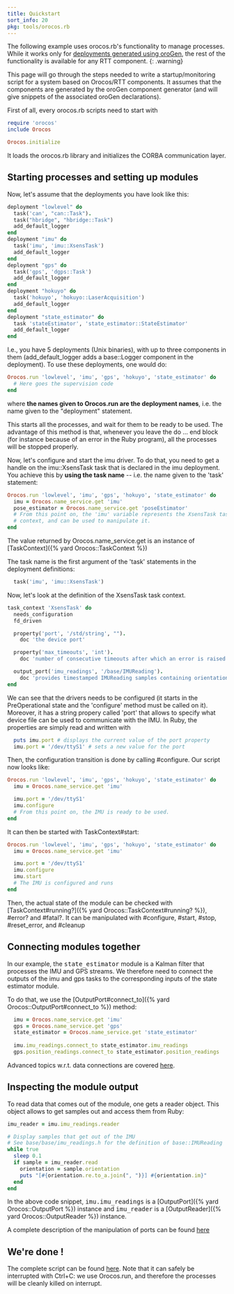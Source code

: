 ```yaml
---
title: Quickstart
sort_info: 20
pkg: tools/orocos.rb
---
```


The following example uses orocos.rb's functionality to manage processes. While
it works only for [deployments generated using
oroGen](../orogen/deployment.html), the rest of the functionality is available
for any RTT component.
{: .warning}

This page will go through the steps needed to write a startup/monitoring script
for a system based on Orocos/RTT components. It assumes that the components are
generated by the oroGen component generator (and will give snippets of the
associated oroGen declarations).

First of all, every orocos.rb scripts need to start with

~~~ ruby
require 'orocos'
include Orocos

Orocos.initialize
~~~

It loads the orocos.rb library and initializes the CORBA communication layer.

Starting processes and setting up modules
-----------------------------------------
Now, let's assume that the deployments you have look like this:

~~~ ruby
deployment "lowlevel" do
  task('can', "can::Task").
  task("hbridge", "hbridge::Task")
  add_default_logger
end
deployment "imu" do
  task('imu', 'imu::XsensTask')
  add_default_logger
end
deployment "gps" do
  task('gps', 'dgps::Task')
  add_default_logger
end
deployment "hokuyo" do
  task('hokuyo', 'hokuyo::LaserAcquisition')
  add_default_logger
end
deployment "state_estimator" do
  task 'stateEstimator', 'state_estimator::StateEstimator'
  add_default_logger
end
~~~

I.e., you have 5 deployments (Unix binaries), with up to three components in
them (add_default_logger adds a base::Logger component in the deployment). To
use these deployments, one would do:

~~~ ruby
Orocos.run 'lowlevel', 'imu', 'gps', 'hokuyo', 'state_estimator' do
  # Here goes the supervision code
end
~~~

where **the names given to Orocos.run are the deployment names**, i.e. the name
given to the "deployment" statement.

This starts all the processes, and wait for them to be ready to be used. The
advantage of this method is that, whenever you leave the do ... end block (for
instance because of an error in the Ruby program), all the processes will be
stopped properly.

Now, let's configure and start the imu driver. To do that, you need to get a
handle on the imu::XsensTask task that is declared in the imu deployment. You
achieve this by **using the task name** -- i.e. the name given to the 'task'
statement:

~~~ ruby
Orocos.run 'lowlevel', 'imu', 'gps', 'hokuyo', 'state_estimator' do
  imu = Orocos.name_service.get 'imu'
  pose_estimator = Orocos.name_service.get 'poseEstimator'
  # From this point on, the 'imu' variable represents the XsensTask task
  # context, and can be used to manipulate it.
end
~~~

The value returned by Orocos.name_service.get is an instance of
[TaskContext]({% yard Orocos::TaskContext %})

The task name is the first argument of the 'task' statements in the deployment
definitions:

~~~ ruby
  task('imu', 'imu::XsensTask')
~~~

Now, let's look at the definition of the XsensTask task context.

~~~ ruby
task_context 'XsensTask' do
  needs_configuration
  fd_driven

  property('port', '/std/string', "").
    doc 'the device port'

  property('max_timeouts', 'int').
    doc 'number of consecutive timeouts after which an error is raised'

  output_port('imu_readings', '/base/IMUReading').
    doc 'provides timestamped IMUReading samples containing orientation and calibrated sensor values.'
end
~~~

We can see that the drivers needs to be configured (it starts in the
PreOperational state and the 'configure' method must be called on it). Moreover,
it has a string propery called 'port' that allows to specify what device file
can be used to communicate with the IMU. In Ruby, the properties are simply
read and written with

~~~ ruby
  puts imu.port # displays the current value of the port property
  imu.port = '/dev/ttyS1' # sets a new value for the port
~~~

Then, the configuration transition is done by calling #configure. Our script now
looks like:

~~~ ruby
Orocos.run 'lowlevel', 'imu', 'gps', 'hokuyo', 'state_estimator' do
  imu = Orocos.name_service.get 'imu'

  imu.port = '/dev/ttyS1'
  imu.configure
  # From this point on, the IMU is ready to be used.
end
~~~

It can then be started with TaskContext#start:

~~~ ruby
Orocos.run 'lowlevel', 'imu', 'gps', 'hokuyo', 'state_estimator' do
  imu = Orocos.name_service.get 'imu'

  imu.port = '/dev/ttyS1'
  imu.configure
  imu.start
  # The IMU is configured and runs
end
~~~

Then, the actual state of the module can be checked with
[TaskContext#running?]({% yard Orocos::TaskContext#running? %}),
#error? and #fatal?. It can be manipulated with #configure, #start, #stop, #reset\_error, and #cleanup

Connecting modules together
---------------------------

In our example, the <tt>state_estimator</tt> module is a Kalman filter that
processes the IMU and GPS streams. We therefore need to connect the outputs of
the imu and gps tasks to the corresponding inputs of the state estimator module.

To do that, we use the [OutputPort#connect_to]({% yard Orocos::OutputPort#connect_to %})
method:

~~~ ruby
  imu = Orocos.name_service.get 'imu'
  gps = Orocos.name_service.get 'gps'
  state_estimator = Orocos.name_service.get 'state_estimator'
  
  imu.imu_readings.connect_to state_estimator.imu_readings
  gps.position_readings.connect_to state_estimator.position_readings
~~~

Advanced topics w.r.t. data connections are covered [here](ports.html).

Inspecting the module output
----------------------------

To read data that comes out of the module, one gets a reader object. This object
allows to get samples out and access them from Ruby:

~~~ ruby
imu_reader = imu.imu_readings.reader

# Display samples that get out of the IMU
# See base/base/imu_readings.h for the definition of base::IMUReading
while true
  sleep 0.1
  if sample = imu_reader.read
    orientation = sample.orientation
    puts "[#{orientation.re.to_a.join(", ")}] #{orientation.im}"
  end
end
~~~

In the above code snippet, <tt>imu.imu_readings</tt> is a [OutputPort]({% yard Orocos::OutputPort %}) instance and
<tt>imu_reader</tt> is a [OutputReader]({% yard Orocos::OutputReader %}) instance.

A complete description of the manipulation of ports can be found
[here](ports.html)

We're done !
------------
The complete script can be found [here](imu.rb). Note that it can safely be
interrupted with Ctrl+C: we use Orocos.run, and therefore the processes will be
cleanly killed on interrupt.

